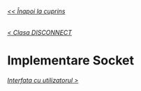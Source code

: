 ###### [<< Înapoi la cuprins](../Cuprins.md)
###### [< Clasa DISCONNECT](20.%20DISCONNECT.md)
# Implementare Socket
###### [Interfata cu utilizatorul >](22.%20Interfața%20cu%20utilizatorul.md)